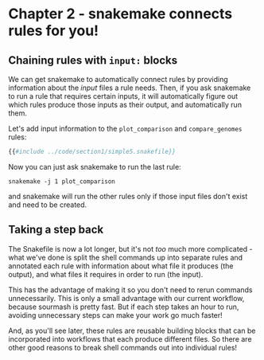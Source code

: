 # Chapter 2 - snakemake connects rules for you!

## Chaining rules with `input:` blocks

We can get snakemake to automatically connect rules by providing
information about the _input_ files a rule needs. Then, if you ask
snakemake to run a rule that requires certain inputs, it will
automatically figure out which rules produce those inputs as their
output, and automatically run them.

Let's add input information to the `plot_comparison` and `compare_genomes`
rules:

```python
{{#include ../code/section1/simple5.snakefile}}
```

Now you can just ask snakemake to run the last rule:
```shell
snakemake -j 1 plot_comparison
```
and snakemake will run the other rules only if those input files don't exist and need to be created.

## Taking a step back

The Snakefile is now a lot longer, but it's not _too_ much more complicated - what we've done is split the shell commands up into separate rules and annotated each rule with information  about what file it produces (the output), and what files it requires in order to run (the input).

This has the advantage of making it so you don't need to rerun commands unnecessarily. This is only a small advantage with our current workflow, because sourmash is pretty fast. But if each step takes an hour to run, avoiding unnecessary steps can make your work go much faster!

And, as you'll see later, these rules are reusable building blocks that can be incorporated into workflows that each produce different files. So there are other good reasons to break shell commands out into individual rules!

